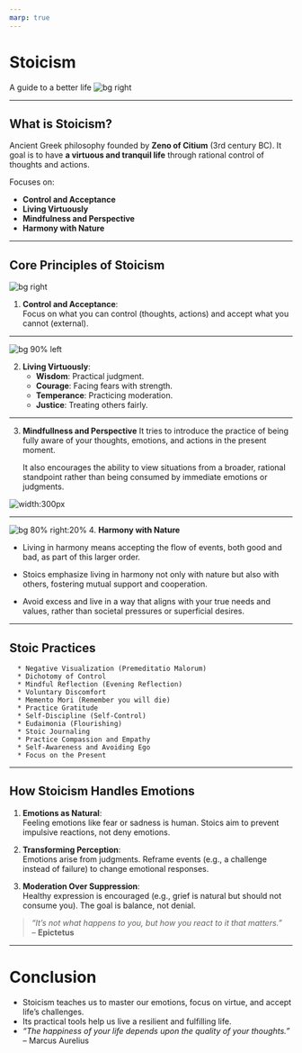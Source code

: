 ```yaml
---
marp: true
---
```


# Stoicism
A guide to a better life
![bg right](./images/stoicism.jpg)

---

## **What is Stoicism?**
Ancient Greek philosophy founded by **Zeno of Citium** (3rd century BC). It goal is to have **a virtuous and tranquil life** through rational control of thoughts and actions.

Focuses on:
+ **Control and Acceptance**
+ **Living Virtuously**
+ **Mindfulness and Perspective**
+ **Harmony with Nature**

---

## **Core Principles of Stoicism**
![bg right](./images/dichotomy-control.png)
1. **Control and Acceptance**:  
Focus on what you can control (thoughts, actions) and accept what you cannot (external).  

---

![bg 90% left](./images/cardinal-virtues.jpeg)

2. **Living Virtuously**:  
   - **Wisdom**: Practical judgment.  
   - **Courage**: Facing fears with strength.  
   - **Temperance**: Practicing moderation.  
   - **Justice**: Treating others fairly.  

---

3. **Mindfullness and Perspective**
   It tries to introduce the practice of being fully aware of your thoughts, emotions, and actions in the present moment.

   It also encourages the ability to view situations from a broader, rational standpoint rather than being consumed by immediate emotions or judgments.

![width:300px](./images/mind.jpg)

---
![bg 80% right:20%](./images/harmony-with-nature.png)
4. **Harmony with Nature**
   
  * Living in harmony means accepting the flow of events, both good and bad, as part of this larger order.

  * Stoics emphasize living in harmony not only with nature but also with others, fostering mutual support and cooperation.

  * Avoid excess and live in a way that aligns with your true needs and values, rather than societal pressures or superficial desires.

---

## **Stoic Practices**
      * Negative Visualization (Premeditatio Malorum)
      * Dichotomy of Control
      * Mindful Reflection (Evening Reflection)
      * Voluntary Discomfort
      * Memento Mori (Remember you will die)
      * Practice Gratitude
      * Self-Discipline (Self-Control)
      * Eudaimonia (Flourishing)
      * Stoic Journaling
      * Practice Compassion and Empathy
      * Self-Awareness and Avoiding Ego
      * Focus on the Present

<!--
    Journaling: Morning preparation, evening reflection. 
-->
---

## **How Stoicism Handles Emotions**
1. **Emotions as Natural**:  
Feeling emotions like fear or sadness is human. Stoics aim to prevent impulsive reactions, not deny emotions.

2. **Transforming Perception**:  
Emotions arise from judgments. Reframe events (e.g., a challenge instead of failure) to change emotional responses.

3. **Moderation Over Suppression**:  
Healthy expression is encouraged (e.g., grief is natural but should not consume you). The goal is balance, not denial.

> *“It’s not what happens to you, but how you react to it that matters.”*  
– **Epictetus**

---

# **Conclusion**
- Stoicism teaches us to master our emotions, focus on virtue, and accept life’s challenges.  
- Its practical tools help us live a resilient and fulfilling life.  
- *“The happiness of your life depends upon the quality of your thoughts.”* – Marcus Aurelius